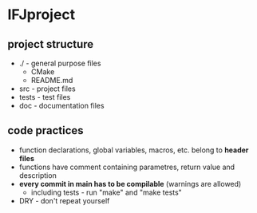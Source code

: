 # IFJproject

## project structure

 - ./ - general purpose files
   - CMake
   - README.md
 - src - project files
 - tests - test files
 - doc - documentation files


## code practices

 - function declarations, global variables, macros, etc. belong to **header files**
 - functions have comment containing parametres, return value and description
 - **every commit in main has to be compilable** (warnings are allowed)
   - including tests - run "make" and "make tests"
 - DRY - don't repeat yourself

